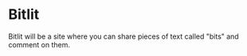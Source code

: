 Bitlit
======

Bitlit will be a site where you can share pieces of text called "bits" and comment on them.
